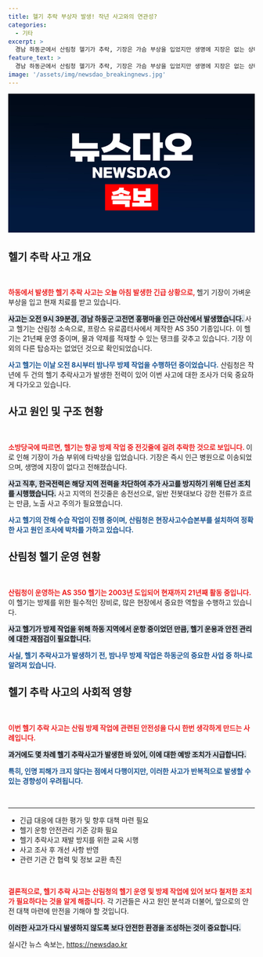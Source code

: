 ```yaml
---
title: 헬기 추락 부상자 발생! 작년 사고와의 연관성?
categories:
  - 기타
excerpt: >
  경남 하동군에서 산림청 헬기가 추락, 기장은 가슴 부상을 입었지만 생명에 지장은 없는 상태입니다. 전깃줄에 걸리며 발생한 이번 사고, 과거 헬기 추락사고와 관련이 있을까요? 소방당국은 원인 파악에 나섰습니다. 클릭하여 더 많은 정보 확인하세요!
feature_text: >
  경남 하동군에서 산림청 헬기가 추락, 기장은 가슴 부상을 입었지만 생명에 지장은 없는 상태입니다. 전깃줄에 걸리며 발생한 이번 사고, 과거 헬기 추락사고와 관련이 있을까요? 소방당국은 원인 파악에 나섰습니다. 클릭하여 더 많은 정보 확인하세요!
image: '/assets/img/newsdao_breakingnews.jpg'
---
```


<p><img src="/assets/img/newsdao_breakingnews.jpg" alt="firstkoreanews 속보" /></p>

<h2 data-ke-size="size26">헬기 추락 사고 개요</h2>

<p data-ke-size="size16">&nbsp;</p>

<p><b><span style="color: #ee2323;">하동에서 발생한 헬기 추락 사고는 오늘 아침 발생한 긴급 상황으로, </span></b> 헬기 기장이 가벼운 부상을 입고 현재 치료를 받고 있습니다. </p>

<p><b><span style="background-color: #21538527;">사고는 오전 9시 39분경, 경남 하동군 고전면 홍평마을 인근 야산에서 발생했습니다. </span></b> 사고 헬기는 산림청 소속으로, 프랑스 유로콥터사에서 제작한 AS 350 기종입니다. 이 헬기는 21년째 운영 중이며, 물과 약제를 적재할 수 있는 탱크를 갖추고 있습니다. 기장 이외의 다른 탑승자는 없었던 것으로 확인되었습니다.</p>

<p><b><span style="color: #1a5490;">사고 헬기는 이날 오전 8시부터 밤나무 방제 작업을 수행하던 중이었습니다.</span></b> 산림청은 작년에 두 건의 헬기 추락사고가 발생한 전력이 있어 이번 사고에 대한 조사가 더욱 중요하게 다가오고 있습니다.</p>

<h2 data-ke-size="size26">사고 원인 및 구조 현황</h2>

<p data-ke-size="size16">&nbsp;</p>

<p><b><span style="color: #ee2323;">소방당국에 따르면, 헬기는 항공 방제 작업 중 전깃줄에 걸려 추락한 것으로 보입니다. </span></b> 이로 인해 기장이 가슴 부위에 타박상을 입었습니다. 기장은 즉시 인근 병원으로 이송되었으며, 생명에 지장이 없다고 전해졌습니다.</p>

<p><b><span style="background-color: #21538527;">사고 직후, 한국전력은 해당 지역 전력을 차단하여 추가 사고를 방지하기 위해 단선 조치를 시행했습니다.</span></b> 사고 지역의 전깃줄은 송전선으로, 일반 전봇대보다 강한 전류가 흐르는 만큼, 노출 사고 주의가 필요했습니다.</p>

<p><b><span style="color: #1a5490;">사고 헬기의 잔해 수습 작업이 진행 중이며, 산림청은 현장사고수습본부를 설치하여 정확한 사고 원인 조사에 박차를 가하고 있습니다.</span></b> </p>

<h2 data-ke-size="size26">산림청 헬기 운영 현황</h2>

<p data-ke-size="size16">&nbsp;</p>

<p><b><span style="color: #ee2323;">산림청이 운영하는 AS 350 헬기는 2003년 도입되어 현재까지 21년째 활동 중입니다.</span></b> 이 헬기는 방제를 위한 필수적인 장비로, 많은 현장에서 중요한 역할을 수행하고 있습니다. </p>

<p><b><span style="background-color: #21538527;">사고 헬기가 방제 작업을 위해 하동 지역에서 운항 중이었던 만큼, 헬기 운용과 안전 관리에 대한 재점검이 필요합니다.</span></b> </p>

<p><b><span style="color: #1a5490;">사실, 헬기 추락사고가 발생하기 전, 밤나무 방제 작업은 하동군의 중요한 사업 중 하나로 알려져 있습니다.</span></b> </p>

<h2 data-ke-size="size26">헬기 추락 사고의 사회적 영향</h2>

<p data-ke-size="size16">&nbsp;</p>

<p><b><span style="color: #ee2323;">이번 헬기 추락 사고는 산림 방제 작업에 관련된 안전성을 다시 한번 생각하게 만드는 사례입니다.</span></b> </p>

<p><b><span style="background-color: #21538527;">과거에도 몇 차례 헬기 추락사고가 발생한 바 있어, 이에 대한 예방 조치가 시급합니다.</span></b> </p>

<p><b><span style="color: #1a5490;">특히, 인명 피해가 크지 않다는 점에서 다행이지만, 이러한 사고가 반복적으로 발생할 수 있는 경향성이 우려됩니다.</span></b> </p>

<p data-ke-size="size16">&nbsp;</p>

<hr/>

<ul>
<li>긴급 대응에 대한 평가 및 향후 대책 마련 필요</li>
<li>헬기 운항 안전관리 기준 강화 필요</li>
<li>헬기 추락사고 재발 방지를 위한 교육 시행</li>
<li>사고 조사 후 개선 사항 반영</li>
<li>관련 기관 간 협력 및 정보 교환 촉진</li>
</ul>

<p data-ke-size="size16">&nbsp;</p>

<p><b><span style="color: #ee2323;">결론적으로, 헬기 추락 사고는 산림청의 헬기 운영 및 방제 작업에 있어 보다 철저한 조치가 필요하다는 것을 알게 해줍니다.</span></b> 각 기관들은 사고 원인 분석과 더불어, 앞으로의 안전 대책 마련에 만전을 기해야 할 것입니다. </p>

<p><b><span style="background-color: #21538527;">이러한 사고가 다시 발생하지 않도록 보다 안전한 환경을 조성하는 것이 중요합니다.</span></b></p>
실시간 뉴스 속보는, <a href="https://newsdao.kr" rel="dofollow">https://newsdao.kr</a>


